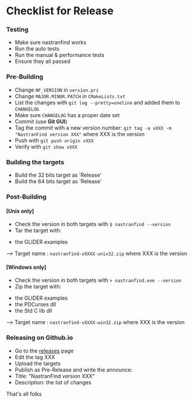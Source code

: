 # Checklist for Release

### Testing

 - Make sure nastranfind works
 - Run the auto tests
 - Run the manual & performance tests
 - Ensure they all passed


### Pre-Building

 - Change `NF_VERSION` in `version.pri`
 - Change `MAJOR.MINOR.PATCH` in `CMakeLists.txt`
 - List the changes with `git log --pretty=oneline` and added them to `CHANGELOG`
 - Make sure `CHANGELOG` has a proper date set
 - Commit (use **Git GUI**)
 - Tag the commit with a new version number: `git tag -a vXXX -m "NastranFind version XXX"` where XXX is the version
 - Push with `git push origin vXXX`
 - Verify with `git show vXXX`


### Building the targets

- Build the 32 bits target as 'Release'
- Build the 64 bits target as 'Release'

### Post-Building

#### [Unix only]

- Check the version in both targets with `$ nastranfind --version`
- Tar the target with:
 * the GLIDER examples

--> Target name : `nastranfind-vXXXX-unix32.zip` where XXX is the version


#### [Windows only]

- Check the version in both targets  with `> nastranfind.exe --version`
- Zip the target with:
 * the GLIDER examples
 * the PDCurses dll
 * the Std C lib dll

--> Target name : `nastranfind-vXXXX-win32.zip` where XXX is the version


### Releasing on Github.io

- Go to the [releases](https://github.com/setvisible/nastran-find/releases) page
- Edit the tag XXX
- Upload the targets
- Publish as Pre-Release and write the announce:
 - Title: "NastranFind version XXX"
 - Description: the list of changes


That's all folks

